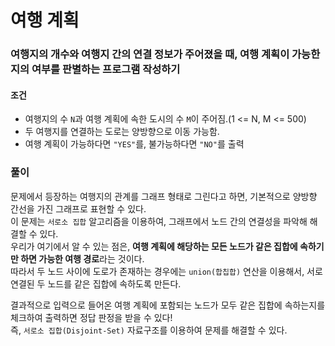 # 여행 계획
### 여행지의 개수와 여행지 간의 연결 정보가 주어졌을 때, 여행 계획이 가능한지의 여부를 판별하는 프로그램 작성하기
#### 조건
- 여행지의 수 ```N```과 여행 계획에 속한 도시의 수 ```M```이 주어짐.(1 <= N, M <= 500)
- 두 여행지를 연결하는 도로는 양방향으로 이동 가능함.
- 여행 계획이 가능하다면 ```"YES"```를, 불가능하다면 ```"NO"```를 출력
### 풀이
문제에서 등장하는 여행지의 관계를 그래프 형태로 그린다고 하면, 기본적으로 양방향 간선을 가진 그래프로 표현할 수 있다.  
이 문제는 ```서로소 집합``` 알고리즘을 이용하여, 그래프에서 노드 간의 연결성을 파악해 해결할 수 있다.  
우리가 여기에서 알 수 있는 점은, **여행 계획에 해당하는 모든 노드가 같은 집합에 속하기만 하면 가능한 여행 경로**라는 것이다.  
따라서 두 노드 사이에 도로가 존재하는 경우에는 ```union(합칩합)``` 연산을 이용해서, 서로 연결된 두 노드를 같은 집합에 속하도록 만든다.  

결과적으로 입력으로 들어온 여행 계획에 포함되는 노드가 모두 같은 집합에 속하는지를 체크하여 출력하면 정답 판정을 받을 수 있다!  
즉, ```서로소 집합(Disjoint-Set)``` 자료구조를 이용하여 문제를 해결할 수 있다.